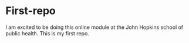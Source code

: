 # First-repo
I am excited to be doing this online module at the John Hopkins school of public health. This is my first repo.
